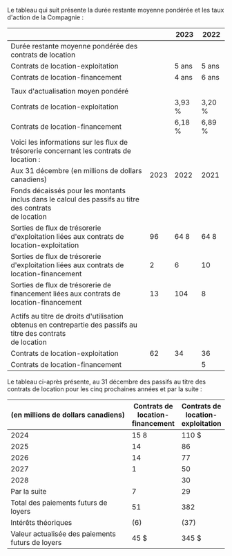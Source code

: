 Le tableau qui suit présente la durée restante moyenne pondérée et les taux d'action de la Compagnie :

|                                                                                                                  |      | 2023   | 2022   |
|------------------------------------------------------------------------------------------------------------------|------|--------|--------|
| Durée restante moyenne pondérée des contrats de location                                                         |      |        |        |
| Contrats de location-exploitation                                                                                |      | 5 ans  | 5 ans  |
| Contrats de location-financement                                                                                 |      | 4 ans  | 6 ans  |
|                                                                                                                  |      |        |        |
| Taux d'actualisation moyen pondéré                                                                               |      |        |        |
| Contrats de location-exploitation                                                                                |      | 3,93 % | 3,20 % |
| Contrats de location-financement                                                                                 |      | 6,18 % | 6,89 % |
| Voici les informations sur les flux de trésorerie concernant les contrats de location :                          |      |        |        |
| Aux 31 décembre (en millions de dollars canadiens)                                                               | 2023 | 2022   | 2021   |
| Fonds décaissés pour les montants inclus dans le calcul des passifs au titre des contrats<br>de location         |      |        |        |
| Sorties de flux de trésorerie d'exploitation liées aux contrats de location-exploitation                         | 96   | 64 8   | 64 8   |
| Sorties de flux de trésorerie d'exploitation liées aux contrats de location-financement                          | 2    | 6      | 10     |
| Sorties de flux de trésorerie de financement liées aux contrats de location-financement                          | 13   | 104    | 8      |
|                                                                                                                  |      |        |        |
| Actifs au titre de droits d'utilisation obtenus en contrepartie des passifs au titre des contrats<br>de location |      |        |        |
| Contrats de location-exploitation                                                                                | 62   | 34     | 36     |
| Contrats de location-financement                                                                                 |      |        | 5      |

Le tableau ci-après présente, au 31 décembre des passifs au titre des contrats de location pour les cinq prochaines années et par la suite :

| (en millions de dollars canadiens)               | Contrats de<br>location-<br>financement | Contrats de<br>location-<br>exploitation |
|--------------------------------------------------|-----------------------------------------|------------------------------------------|
| 2024                                             | 15 8                                    | 110 \$                                   |
| 2025                                             | 14                                      | 86                                       |
| 2026                                             | 14                                      | 77                                       |
| 2027                                             | 1                                       | 50                                       |
| 2028                                             |                                         | 30                                       |
| Par la suite                                     | 7                                       | 29                                       |
| Total des paiements futurs de loyers             | 51                                      | 382                                      |
| Intérêts théoriques                              | (6)                                     | (37)                                     |
| Valeur actualisée des paiements futurs de loyers | 45 \$                                   | 345 \$                                   |